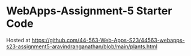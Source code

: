 # WebApps-Assignment-5 Starter Code
Hosted at https://github.com/44-563-Web-Apps-S23/44563-webapps-s23-assignment5-aravindranganathan/blob/main/plants.html